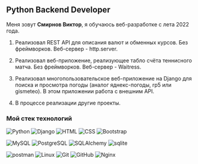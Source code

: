 ## Python Backend Developer

Меня зовут **Смирнов Виктор**, я обучаюсь веб-разработке с лета 2022 года.

1. Реализовал REST API для описания валют и обменных курсов. Без фреймворков. Веб-сервер - http.server.

2. Реализовал веб-приложение, реализующее табло счёта теннисного матча. Без фреймворков. Веб-сервер - Waitress.

3. Реализовал многопользовательское веб-приложение на Django для поиска и просмотра погоды (аналог яднекс-погоды, rp5 или gismeteo). В этом приложении работа с внешним API.

4. В процессе реализации другие проекты.

### Мой стек технологий

![Python](https://img.shields.io/badge/Python-333?style=for-the-badge&logo=python&logoColor=yellow)
![Django](https://img.shields.io/badge/Django-333?style=for-the-badge&logo=django&logoColor=green)
![HTML](https://img.shields.io/badge/-HTML-333?style=for-the-badge&logo=html5)
![CSS](https://img.shields.io/badge/-CSS-333?style=for-the-badge&logo=css3&logoColor=blue)
![Bootstrap](https://img.shields.io/badge/-Bootstrap-333?style=for-the-badge&logo=Bootstrap)

![MySQL](https://img.shields.io/badge/mysql-333?style=for-the-badge&logo=mysql)
![PostgreSQL](https://img.shields.io/badge/PostgreSQL-333?style=for-the-badge&logo=PostgreSQL)
![SQLAlchemy](https://img.shields.io/badge/SQLAlchemy-333?style=for-the-badge&logo=SQLAlchemy)
![sqlite](https://img.shields.io/badge/sqlite-333?style=for-the-badge&logo=sqlite)

![postman](https://img.shields.io/badge/postman-333?style=for-the-badge&logo=postman)
![Linux](https://img.shields.io/badge/linux-333?style=for-the-badge&logo=linux)
![Git](https://img.shields.io/badge/git-333?style=for-the-badge&logo=git)
![GitHub](https://img.shields.io/badge/GitHub-333?style=for-the-badge&logo=GitHub)
![Nginx](https://img.shields.io/badge/Nginx-333?style=for-the-badge&logo=Nginx&logoColor=green)
